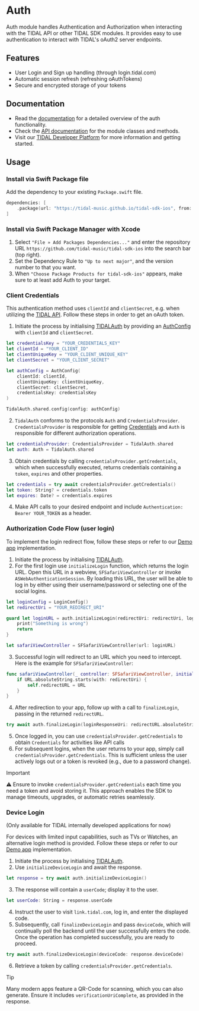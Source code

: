 # Auth

Auth module handles Authentication and Authorization when interacting with the TIDAL API or other TIDAL SDK modules.
It provides easy to use authentication to interact with TIDAL's oAuth2 server endpoints.

## Features
* User Login and Sign up handling (through login.tidal.com)
* Automatic session refresh (refreshing oAuthTokens)
* Secure and encrypted storage of your tokens

## Documentation
* Read the [documentation](https://github.com/tidal-music/tidal-sdk/blob/main/Auth.md) for a detailed overview of the auth functionality.
* Check the [API documentation](https://tidal-music.github.io/tidal-sdk-ios/documentation/auth/) for the module classes and methods.
* Visit our [TIDAL Developer Platform](https://developer.tidal.com/) for more information and getting started. 

## Usage

### Install via Swift Package file

Add the dependency to your existing `Package.swift` file.
```Swift
dependencies: [
    .package(url: "https://tidal-music.github.io/tidal-sdk-ios", from: "<VERSION>"))
]
```

### Install via Swift Package Manager with Xcode

1. Select `"File » Add Packages Dependencies..."` and enter the repository URL `https://github.com/tidal-music/tidal-sdk-ios` into the search bar (top right).
2. Set the Dependency Rule to `"Up to next major"`, and the version number to that you want. 
3. When `"Choose Package Products for tidal-sdk-ios"` appears, make sure to at least add Auth to your target.

### Client Credentials

This authentication method uses `clientId` and `clientSecret`, e.g. when utilizing the [TIDAL API](https://developer.tidal.com/documentation/api/api-overview). Follow these steps in order to get an oAuth token.

1. Initiate the process by initialising [TIDALAuth](./auth.swift) by providing an [AuthConfig](./Model/AuthConfig.swift) with `clientId` and `clientSecret`.
```swift
let credentialsKey = "YOUR_CREDENTIALS_KEY"
let clientId = "YOUR_CLIENT_ID"
let clientUniqueKey = "YOUR_CLIENT_UNIQUE_KEY"
let clientSecret = "YOUR_CLIENT_SECRET"

let authConfig = AuthConfig(
	clientId: clientId,
	clientUniqueKey: clientUniqueKey,
	clientSecret: clientSecret,
	credentialsKey: credentialsKey
)

TidalAuth.shared.config(config: authConfig)
```
2. `TidalAuth` conforms to the protocols `Auth` and `CredentialsProvider`. `CredentialsProvider` is responsible for getting [Credentials](./Model/Credentials.swift) and `Auth` is responsible for different authorization operations. 
```swift
let credentialsProvider: CredentialsProvider = TidalAuth.shared
let auth: Auth = TidalAuth.shared
```  
   
3. Obtain credentials by calling `credentialsProvider.getCredentials`, which when successfully executed, returns credentials containing a `token`, `expires` and other properties.
```swift
let credentials = try await credentialsProvider.getCredentials()
let token: String? = credentials.token
let expires: Date? = credentials.expires
```  
  
4. Make API calls to your desired endpoint and include `Authentication: Bearer YOUR_TOKEN` as a header.

### Authorization Code Flow (user login)
To implement the login redirect flow, follow these steps or refer to our [Demo app](https://github.com/tidal-music/tidal-sdk-ios/tree/main/TestApps/AuthTestApp) implementation.

1. Initiate the process by initialising [TIDALAuth](./auth.swift).
2. For the first login use `initializeLogin` function, which returns the login URL. Open this URL in a webview, `SFSafariViewController` or invoke `ASWebAuthenticationSession`. By loading this URL, the user will be able to log in by either using their username/password or selecting one of the social logins.
```swift
let loginConfig = LoginConfig()
let redirectUri = "YOUR_REDIRECT_URI"

guard let loginURL = auth.initializeLogin(redirectUri: redirectUri, loginConfig: loginConfig) else {
	print("Something is wrong")
	return
}

let safariViewController = SFSafariViewController(url: loginURL)
```
3. Successful login will redirect to an URL which you need to intercept. Here is the example for `SFSafariViewController`:
```swift
func safariViewController(_ controller: SFSafariViewController, initialLoadDidRedirectTo URL: URL) {
	if URL.absoluteString.starts(with: redirectUri) {
		self.redirectURL = URL
	}
}
```
4. After redirection to your app, follow up with a call to `finalizeLogin`, passing in the returned `redirectURL`.
 ```swift
try await auth.finalizeLogin(loginResponseUri: redirectURL.absoluteString)
 ```
5. Once logged in, you can use `credentialsProvider.getCredentials` to obtain `Credentials` for activities like API calls
6. For subsequent logins, when the user returns to your app, simply call `credentialsProvider.getCredentials`. This is sufficient unless the user actively logs out or a token is revoked (e.g., due to a password change).

> [!IMPORTANT] 
> ⚠️ Ensure to invoke `credentialsProvider.getCredentials` each time you need a token and avoid storing it. This approach enables the SDK to manage timeouts, upgrades, or automatic retries seamlessly.

### Device Login
(Only available for TIDAL internally developed applications for now)

For devices with limited input capabilities, such as TVs or Watches, an alternative login method is provided. Follow these steps or refer to our [Demo app](https://github.com/tidal-music/tidal-sdk-ios/tree/main/TestApps/AuthTestApp) implementation.

1. Initiate the process by initialising [TIDALAuth](./auth.swift).
2. Use `initializeDeviceLogin` and await the response.

 ```swift
let response = try await auth.initializeDeviceLogin()
```

3. The response will contain a `userCode`; display it to the user.
 ```swift
let userCode: String = response.userCode
```
4. Instruct the user to visit `link.tidal.com`, log in, and enter the displayed code.
5. Subsequently, call `finalizeDeviceLogin` and pass `deviceCode`, which will continually poll the backend until the user successfully enters the code. Once the operation has completed successfully, you are ready to proceed.
 ```swift
try await auth.finalizeDeviceLogin(deviceCode: response.deviceCode)
```
6. Retrieve a token by calling `credentialsProvider.getCredentials`.

> [!TIP]  
> Many modern apps feature a QR-Code for scanning, which you can also generate. Ensure it includes `verificationUriComplete`, as provided in the response.

